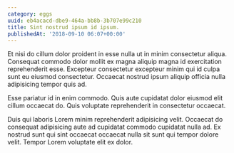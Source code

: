 ```yaml
---
category: eggs
uuid: eb4acacd-dbe9-464a-bb8b-3b707e99c210
title: Sint nostrud ipsum id ipsum.
publishedAt: '2018-09-10 06:07+00:00'
---
```


Et nisi do cillum dolor proident in esse nulla ut in minim consectetur aliqua. Consequat commodo dolor mollit ex magna aliquip magna id exercitation reprehenderit esse. Excepteur consectetur excepteur minim qui id culpa sunt eu eiusmod consectetur. Occaecat nostrud ipsum aliquip officia nulla adipisicing tempor quis ad.

Esse pariatur id in enim commodo. Quis aute cupidatat dolor eiusmod elit cillum occaecat do. Quis voluptate reprehenderit in consectetur occaecat.

Duis qui laboris Lorem minim reprehenderit adipisicing velit. Occaecat do consequat adipisicing aute ad cupidatat commodo cupidatat nulla ad. Ex nostrud sunt qui sint occaecat occaecat nulla sit sunt qui tempor dolore velit. Tempor Lorem voluptate elit ex dolor.